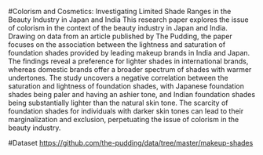 #Colorism and Cosmetics: Investigating Limited Shade Ranges in the Beauty Industry in Japan and India
This research paper explores the issue of colorism in the context of the beauty industry in Japan and India. Drawing on data from an article published by The Pudding, the paper focuses on the association between the lightness and saturation of foundation shades provided by leading makeup brands in India and Japan. The findings reveal a preference for lighter shades in international brands, whereas domestic brands offer a broader spectrum of shades with warmer undertones. The study uncovers a negative correlation between the saturation and lightness of foundation shades, with Japanese foundation shades being paler and having an ashier tone, and Indian foundation shades being substantially lighter than the natural skin tone. The scarcity of foundation shades for individuals with darker skin tones can lead to their marginalization and exclusion, perpetuating the issue of colorism in the beauty industry.


#Dataset
https://github.com/the-pudding/data/tree/master/makeup-shades


